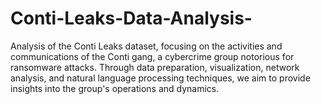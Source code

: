 # Conti-Leaks-Data-Analysis-
Analysis of the Conti Leaks dataset, focusing on the activities and communications of the Conti gang, a cybercrime group notorious for ransomware attacks. Through data preparation, visualization, network analysis, and natural language processing techniques, we aim to provide insights into the group's operations and dynamics. 
